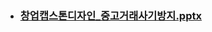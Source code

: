 * ### [창업캡스톤디자인_중고거래사기방지.pptx](https://github.com/Sehun-github/Dongguk_University/files/11583777/_.pptx)

